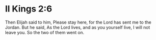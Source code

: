 # II Kings 2:6

Then Elijah said to him, Please stay here, for the Lord has sent me to the Jordan. But he said, As the Lord lives, and as you yourself live, I will not leave you. So the two of them went on.
